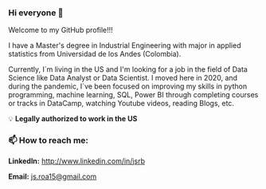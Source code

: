 ### **Hi everyone** 👋

Welcome to my GitHub profile!!!

I have a Master's degree in Industrial Engineering with major in applied statistics from Universidad de los Andes (Colombia).

Currently, I´m living in the US and I'm looking for a job in the field of Data Science like Data Analyst or Data Scientist. I moved here in 2020, and during the pandemic, I´ve been focused on improving my skills in python programming, machine learning, SQL, Power BI through completing courses or tracks in DataCamp, watching Youtube videos, reading Blogs, etc.

:bulb: **Legally authorized to work in the US**

### 📫 How to reach me:


**LinkedIn:** http://www.linkedin.com/in/jsrb

**Email:** js.roa15@gmail.com





<!--
**jsroa15/jsroa15** is a ✨ _special_ ✨ repository because its `README.md` (this file) appears on your GitHub profile.

Here are some ideas to get you started:

- 🔭 I’m currently working on ...
- 🌱 I’m currently learning ...
- 👯 I’m looking to collaborate on ...
- 🤔 I’m looking for help with ...
- 💬 Ask me about ...
- 📫 How to reach me: ...
- 😄 Pronouns: ...
- ⚡ Fun fact: ...
-->


